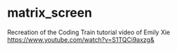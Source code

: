 # matrix_screen
Recreation of the Coding Train tutorial video of Emily Xie https://www.youtube.com/watch?v=S1TQCi9axzg&
